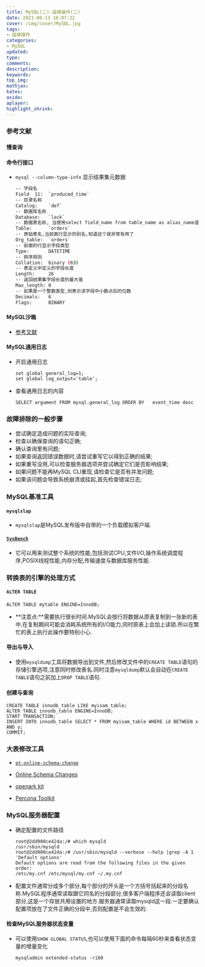 ```yaml
---
title: MySQL(二)-运维操作(二)
date: 2021-06-13 16:07:22
cover: /img/cover/MySQL.jpg
tags:
- 运维操作
categories:
- MySQL
updated:
type:
comments:
description:
keywords:
top_img:
mathjax:
katex:
aside:
aplayer:
highlight_shrink:
---
```


### 参考文献

#### 慢查询

#### 命令行接口

* `mysql --column-type-info` 显示结果集元数据

  ```sh
  -- 字段名
  Field  11:  `produced_time`
  -- 目录名称
  Catalog:    `def`
  -- 数据库名称
  Database:   `lack`
  -- 数据表名称, 当使用select field_name from table_name as alias_name语法时,这里显示的是表的别名
  Table:      `orders`
  -- 原始表名,当前面行显示的别名,知道这个就非常有用了
  Org_table:  `orders`
  -- 前面的行显示字段类型
  Type:       DATETIME
  -- 排序规则
  Collation:  binary (63)
  -- 表定义中定义的字段长度
  Length:     26
  -- 返回结果集字段长度的最大值
  Max_length: 0
  -- 如果是一个整数类型,则表示该字段中小数点后的位数
  Decimals:   6
  Flags:      BINARY 
  ```

#### MySQL沙箱

* [参考文献](https://www.cnblogs.com/gomysql/p/3767445.html)

#### MySQL通用日志

* 开启通用日志

  ```mysql
  set global general_log=1;
  set global log_output='table';
  ```

* 查看通用日志的内容

  ```mysql
  SELECT argument FROM mysql.general_log ORDER BY	event_time desc
  ```

### 故障排除的一般步骤

* 尝试确定造成问题的实际查询;
* 检查以确保查询的语句正确;
* 确认查询里有问题;
* 如果查询返回错误数据时,请尝试重写它以得到正确的结果;
* 如果重写没用,可以检查服务器选项并尝试确定它们是否影响结果;
* 如果问题不能再MySQL CLI重现,请检查它是否有并发问题;
* 如果该问题会导致系统崩溃或挂起,首先检查错误日志;

### MySQL基准工具

#### `mysqlslap`

* `mysqlslap`是MySQL发布版中自带的一个负载模拟客户端.

#### [`SysBench`](https://github.com/akopytov/sysbench)

* 它可以用来测试整个系统的性能,包括测试CPU,文件I/O,操作系统调度程序,POSIX线程性能,内存分配,传输速度与数据库服务性能.

### 转换表的引擎的处理方式

#### `ALTER TABLE`

```mysql
ALTER TABLE mytable ENGINE=InnoDB;
```

* **注意点:**需要执行很长时间.MySQL会按行将数据从原表复制到一张新的表中,在复制期间可能会消耗系统所有的I/O能力,同时原表上会加上读锁.所以在繁忙的表上执行此操作要特别小心.

#### 导出与导入

* 使用`mysqldump`工具将数据导出到文件,然后修改文件中的`CREATE TABLE`语句的存储引擎选项,注意同时修改表名.同时注意`mysqldump`默认会自动在`CREATE TABLE`语句之前加上`DROP TABLE`语句.

#### 创建与查询

```mysql
CREATE TABLE innodb_table LIKE myisam_table;
ALTER TABLE innodb_table ENGINE=InnoDB;
START TRANSACTION;
INSERT INTO innodb_table SELECT * FROM myisam_table WHERE id BETWEEN x AND y;
COMMIT;
```

### 大表修改工具

* [`pt-online-schema-change`](https://www.percona.com/doc/percona-toolkit/3.0/pt-online-schema-change.html)

* [Online Schema Changes](https://www.cockroachlabs.com/docs/stable/online-schema-changes.html)

* [openark kit](https://code.openark.org/forge/openark-kit)
* [Percona Toolkit](https://www.percona.com/software/database-tools/percona-toolkit)

### MySQL服务器配置

* 确定配置的文件路径

  ```shell
  root@2dd900ce424a:/# which mysqld
  /usr/sbin/mysqld
  root@2dd900ce424a:/# /usr/sbin/mysqld --verbose --help |grep -A 1 'Default options'
  Default options are read from the following files in the given order:
  /etc/my.cnf /etc/mysql/my.cnf ~/.my.cnf
  ```

* 配置文件通常分成多个部分,每个部分的开头是一个方括号括起来的分段名称.MySQL程序通常读取跟它同名的分段部分,很多客户端程序还会读取client部分,这是一个存放共用设置的地方.服务器通常读取mysqld这一段.一定要确认配置项放在了文件正确的分段中,否则配置是不会生效的.

#### 检查MySQL服务器状态变量

* 可以使用`SHOW GLOBAL STATUS`,也可以使用下面的命令每隔60秒来查看状态变量的增量变化

  ```shell
  mysqladmin extended-status -ri60
  ```

  
